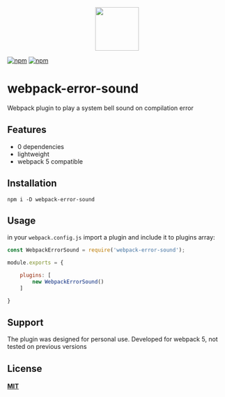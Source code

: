 <div align="center">
  <a href="https://github.com/webpack/webpack">
    <img width="100" height="100" src="https://webpack.js.org/assets/icon-square-big.svg">
  </a>
</div>

[![npm][npm]][npm-url]
[![npm][webpack]][webpack-url]

# webpack-error-sound
 Webpack plugin to play a system bell sound on compilation error

## Features
- 0 dependencies
- lightweight
- webpack 5 compatible

## Installation
```    
npm i -D webpack-error-sound
```

## Usage
in your `webpack.config.js` import a plugin and include it to plugins array:
```javascript
const WebpackErrorSound = require('webpack-error-sound');

module.exports = {

    plugins: [
        new WebpackErrorSound()
    ]

}
```

## Support
The plugin was designed for personal use.
Developed for webpack 5, not tested on previous versions

## License
#### [MIT](./LICENSE)


[npm]: https://img.shields.io/npm/v/webpack-error-sound.svg
[npm-url]: https://npmjs.com/package/webpack-error-sound
[webpack]: https://img.shields.io/npm/v/webpack?color=%231e72b3&label=webpack
[webpack-url]: https://www.npmjs.com/package/webpack